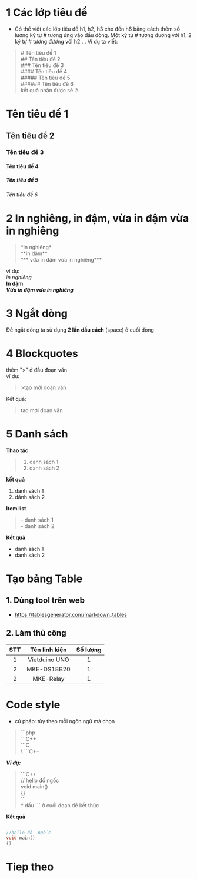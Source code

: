 # 1 Các lớp tiêu đề
- Có thể viết các lớp tiêu đề h1, h2, h3 cho đến h6 bằng cách thêm số lượng ký tự # tương ứng vào đầu dòng. Một ký tự # tương đương với h1, 2 ký tự # tương đương với h2 ...
 Ví dụ ta viết:
> \# Tên tiêu đề 1  
> \## Tên tiêu đề 2  
> \### Tên tiêu đề 3  
> \#### Tên tiêu đề 4  
> \##### Tên tiêu đề 5  
> \###### Tên tiêu đề 6  
kết quả nhận được sẽ là


# Tên tiêu đề 1
## Tên tiêu đề 2
### Tên tiêu đề 3
#### Tên tiêu đề 4
##### Tên tiêu đề 5
###### Tên tiêu đề 6

# 2 In nghiêng, in đậm, vừa in đậm vừa in nghiêng
> \*in nghiêng*  
> \*\*in đậm**  
> \*\*\* vừa in đậm vừa in nghiêng***   
 
 
 ví dụ:   
*in nghiêng*  
**In đậm**  
***Vừa in đậm vừa in nghiêng***

# 3 Ngắt dòng 
Để ngắt dòng ta sử dụng **2 lần dấu cách** (space) ở cuối dòng 

# 4 Blockquotes
thêm ">" ở đầu đoạn văn  
ví dụ:   
>\>tạo mới đoạn văn  

Kết quả: 
> tạo mới đoạn văn  

# 5 Danh sách
**Thao tác**
> 1. danh sách 1  
> 2. danh sách 2   
  
  **kết quả**   
  1. danh sách 1   
  2. dánh sách 2  
  
  **Item list**  
  > \- danh sách 1  
  > \- danh sách 2  

  **Kết quả**   
  - danh sách 1   
  - danh sách 2  

# Tạo bảng Table   
## 1. Dùng tool trên web 
- https://tablesgenerator.com/markdown_tables
## 2. Làm thủ công  
 

| **STT** | **Tên linh kiện** | **Số lượng** |
| :-----: | :---------------: | :----------: |
|    1    |   Vietduino UNO   |      1       |
|    2    |    MKE-DS18B20    |      1       |
|    2    |     MKE-Relay     |      1       |
# Code style  
- cú pháp:  tùy theo mỗi ngôn ngữ mà chọn
> \```php  
> \```C++  
> \```C   
> \ ```C++ 

***Ví dụ:***
>\```C++  
// hello đồ ngốc  
void main()  
{}  
\```  
\* dấu ``` ở cuối đoạn để kết thúc


 **Kết quả**  

```C++  

//hello đồ ngốc
void main()  
{}
```  
# Tiep theo
 